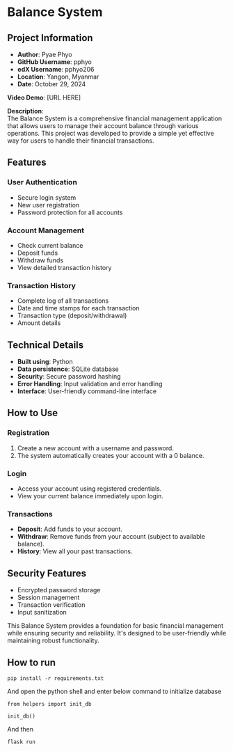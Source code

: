 # Balance System

## Project Information

- **Author**: Pyae Phyo
- **GitHub Username**: pphyo
- **edX Username**: pphyo206
- **Location**: Yangon, Myanmar
- **Date**: October 29, 2024

**Video Demo**: [URL HERE]  

**Description**:  
The Balance System is a comprehensive financial management application that allows users to manage their account balance through various operations. This project was developed to provide a simple yet effective way for users to handle their financial transactions.

## Features

### User Authentication

- Secure login system
- New user registration
- Password protection for all accounts

### Account Management

- Check current balance
- Deposit funds
- Withdraw funds
- View detailed transaction history

### Transaction History

- Complete log of all transactions
- Date and time stamps for each transaction
- Transaction type (deposit/withdrawal)
- Amount details

## Technical Details

- **Built using**: Python
- **Data persistence**: SQLite database
- **Security**: Secure password hashing
- **Error Handling**: Input validation and error handling
- **Interface**: User-friendly command-line interface

## How to Use

### Registration

1. Create a new account with a username and password.
2. The system automatically creates your account with a 0 balance.

### Login

- Access your account using registered credentials.
- View your current balance immediately upon login.

### Transactions

- **Deposit**: Add funds to your account.
- **Withdraw**: Remove funds from your account (subject to available balance).
- **History**: View all your past transactions.

## Security Features

- Encrypted password storage
- Session management
- Transaction verification
- Input sanitization

This Balance System provides a foundation for basic financial management while ensuring security and reliability. It's designed to be user-friendly while maintaining robust functionality.

## How to run

`pip install -r requirements.txt`

And open the python shell and enter below command to initialize database

`from helpers import init_db`

`init_db()`

And then

`flask run`
